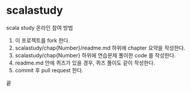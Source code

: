 # scalastudy

scala study 온라인 참여 방법

1. 이 프로젝트를 fork 한다.
2. scalastudy/chap{Number}/readme.md 하위에 chapter 요약을 작성한다.
3. scalastudy/chap{Number} 하위에 연습문제 풀이한 code 를 작성한다.
4. readme.md 안에 퀴즈가 있을 경우, 퀴즈 풀이도 같이 작성한다.
4. commit 후 pull request 한다.

끝

